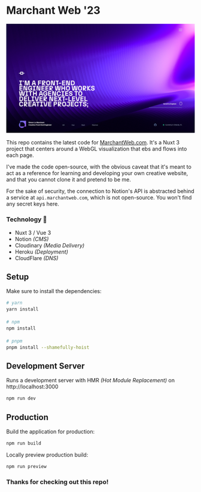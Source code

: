 # Marchant Web '23

![Homepage Screenshot](public/documentation/home.jpg)

This repo contains the latest code for [MarchantWeb.com](https://marchantweb.com). It's a Nuxt 3 project that centers around a WebGL visualization that ebs and flows into each page.

I've made the code open-source, with the obvious caveat that it's meant to act as a reference for learning and developing your own creative website, and that you cannot clone it and pretend to be me.

For the sake of security, the connection to Notion's API is abstracted behind a service at `api.marchantweb.com`, which is not open-source. You won't find any secret keys here.

### Technology 🚀

- Nuxt 3 / Vue 3
- Notion _(CMS)_
- Cloudinary _(Media Delivery)_
- Heroku _(Deployment)_
- CloudFlare _(DNS)_

## Setup

Make sure to install the dependencies:

```bash
# yarn
yarn install

# npm
npm install

# pnpm
pnpm install --shamefully-hoist
```

## Development Server

Runs a development server with HMR _(Hot Module Replacement)_ on http://localhost:3000

```bash
npm run dev
```

## Production

Build the application for production:

```bash
npm run build
```

Locally preview production build:

```bash
npm run preview
```

### Thanks for checking out this repo!
